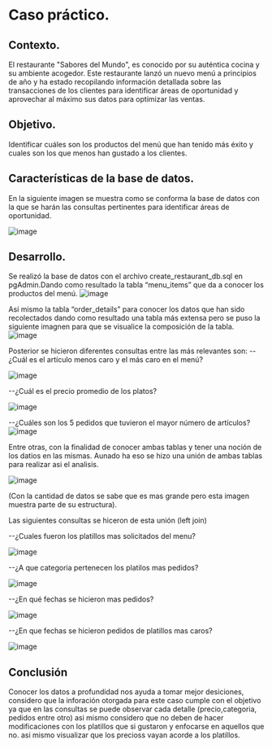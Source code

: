 # Caso práctico.

## Contexto.
El restaurante "Sabores del Mundo", es conocido por su auténtica cocina y su ambiente acogedor. Este restaurante lanzó un nuevo menú a principios de año y ha estado recopilando
información detallada sobre las transacciones de los clientes para identificar áreas de oportunidad y aprovechar al máximo sus datos para optimizar las ventas.

## Objetivo.
Identificar cuáles son los productos del menú que han tenido más éxito y cuales son los que menos han gustado a los clientes.

## Características de la base de datos.
En la siguiente imagen se muestra como se conforma la base de datos con la que se harán las consultas pertinentes para identificar áreas de oportunidad. 

![image](https://github.com/user-attachments/assets/8206b3ca-a98b-40c9-af53-c7e4f1d7bfc1)

## Desarrollo.
Se realizó la base de datos con el archivo create_restaurant_db.sql en pgAdmin.Dando como resultado la  tabla “menu_items” que da a conocer los productos del menú.
![image](https://github.com/user-attachments/assets/d16bb4fa-c6a2-4933-a87a-c7d541e2634b)

Así mismo la tabla “order_details” para conocer los datos que han sido recolectados dando como resultado una tabla más extensa pero se puso la siguiente imagnen para que se visualice la composición de la tabla. 
![image](https://github.com/user-attachments/assets/54999ce2-d78b-4781-b6c7-03892c6168af)

Posterior se hicieron diferentes consultas entre las más relevantes son: 
--¿Cuál es el artículo menos caro y el más caro en el menú?

![image](https://github.com/user-attachments/assets/4ed8fe63-ff39-40d6-b76a-dfbac112c7eb)

--¿Cuál es el precio promedio de los platos?

![image](https://github.com/user-attachments/assets/7fd919ad-9038-4deb-8622-2fc2fec0955d)

--¿Cuáles son los 5 pedidos que tuvieron el mayor número de artículos?
![image](https://github.com/user-attachments/assets/23276f71-fa70-4952-b039-2b937d03a87a)

Entre otras, con la finalidad de conocer ambas tablas y tener una noción de los datios en las mismas. Aunado ha eso se hizo una unión de ambas tablas para realizar asi el analisis. 

![image](https://github.com/user-attachments/assets/2192984f-2854-46ed-b908-65514640688d)

(Con la cantidad de datos se sabe que es mas grande pero esta imagen muestra parte de su estructura).

Las siguientes consultas se hiceron de esta unión (left join)

--¿Cuales fueron los platillos mas solicitados del menu?

![image](https://github.com/user-attachments/assets/23fb9b14-f1c4-4d87-b234-810406a40faf)

--¿A que categoria pertenecen los platilos mas pedidos?

![image](https://github.com/user-attachments/assets/7f8a2814-a5b0-44af-8a37-9e72d52a2921)

--¿En qué fechas se hicieron mas pedidos? 

![image](https://github.com/user-attachments/assets/5d52a832-cda4-44de-a6af-b4f14a51321b)

--¿En que fechas se hicieron pedidos de platillos mas caros?

![image](https://github.com/user-attachments/assets/9eca67a1-473b-4f66-ab32-cb2994d835d3)

## Conclusión
Conocer los datos a profundidad nos ayuda a tomar mejor desiciones, considero que la inforación otorgada para este caso cumple con el objetivo ya que en las consultas se puede observar cada detalle (precio,categoria, pedidos entre otro) asi mismo considero que no deben de hacer modificaciones con los platillos que si gustaron y enfocarse en aquellos que no. asi mismo visualizar que los precioss vayan acorde a los platillos.
